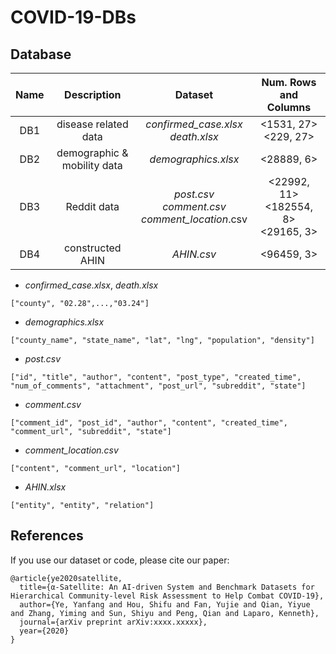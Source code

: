 # COVID-19-DBs

## Database

|Name |         Description         |                     Dataset                     |        Num. Rows and Columns       |
|:---:|:---------------------------:|:-----------------------------------------------:|:----------------------------------:|
| DB1 |    disease related data     |       *confirmed_case.xlsx*<br>*death.xlsx*       |        <1531, 27><br><229, 27>       |
| DB2 |demographic & mobility data|               *demographics.xlsx*               |             <28889, 6>             |
| DB3 |    Reddit data     |*post.csv*<br>*comment.csv*<br>*comment_location*.csv|<22992, 11><br><182554, 8><br><29165, 3>|
| DB4 |      constructed AHIN       |                   *AHIN.csv*                    |              <96459, 3>            |


- *confirmed_case.xlsx*, *death.xlsx*

```
["county", "02.28",...,"03.24"]
```


- *demographics.xlsx*

```
["county_name", "state_name", "lat", "lng", "population", "density"]
```


- *post.csv*

```
["id", "title", "author", "content", "post_type", "created_time", "num_of_comments", "attachment", "post_url", "subreddit", "state"]
```

- *comment.csv*

```
["comment_id", "post_id", "author", "content", "created_time", "comment_url", "subreddit", "state"]
```

- *comment_location.csv*

```
["content", "comment_url", "location"]
```

- *AHIN.xlsx*

```
["entity", "entity", "relation"]
```


## References

If you use our dataset or code, please cite our paper:

```
@article{ye2020satellite,
  title={α-Satellite: An AI-driven System and Benchmark Datasets for Hierarchical Community-level Risk Assessment to Help Combat COVID-19},
  author={Ye, Yanfang and Hou, Shifu and Fan, Yujie and Qian, Yiyue and Zhang, Yiming and Sun, Shiyu and Peng, Qian and Laparo, Kenneth},
  journal={arXiv preprint arXiv:xxxx.xxxxx},
  year={2020}
}
```
